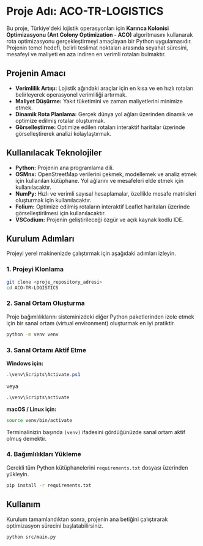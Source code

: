 # Proje Adı: ACO-TR-LOGISTICS

Bu proje, Türkiye'deki lojistik operasyonları için **Karınca Kolonisi Optimizasyonu (Ant Colony Optimization - ACO)** algoritmasını kullanarak rota optimizasyonu gerçekleştirmeyi amaçlayan bir Python uygulamasıdır. Projenin temel hedefi, belirli teslimat noktaları arasında seyahat süresini, mesafeyi ve maliyeti en aza indiren en verimli rotaları bulmaktır.

## Projenin Amacı

- **Verimlilik Artışı:** Lojistik ağındaki araçlar için en kısa ve en hızlı rotaları belirleyerek operasyonel verimliliği artırmak.
- **Maliyet Düşürme:** Yakıt tüketimini ve zaman maliyetlerini minimize etmek.
- **Dinamik Rota Planlama:** Gerçek dünya yol ağları üzerinden dinamik ve optimize edilmiş rotalar oluşturmak.
- **Görselleştirme:** Optimize edilen rotaları interaktif haritalar üzerinde görselleştirerek analizi kolaylaştırmak.

## Kullanılacak Teknolojiler

- **Python:** Projenin ana programlama dili.
- **OSMnx:** OpenStreetMap verilerini çekmek, modellemek ve analiz etmek için kullanılan kütüphane. Yol ağlarını ve mesafeleri elde etmek için kullanılacaktır.
- **NumPy:** Hızlı ve verimli sayısal hesaplamalar, özellikle mesafe matrisleri oluşturmak için kullanılacaktır.
- **Folium:** Optimize edilmiş rotaların interaktif Leaflet haritaları üzerinde görselleştirilmesi için kullanılacaktır.
- **VSCodium:** Projenin geliştirileceği özgür ve açık kaynak kodlu IDE.

## Kurulum Adımları

Projeyi yerel makinenizde çalıştırmak için aşağıdaki adımları izleyin.

### 1. Projeyi Klonlama

```bash
git clone <proje_repository_adresi>
cd ACO-TR-LOGISTICS
```

### 2. Sanal Ortam Oluşturma

Proje bağımlılıklarını sisteminizdeki diğer Python paketlerinden izole etmek için bir sanal ortam (virtual environment) oluşturmak en iyi pratiktir.

```bash
python -m venv venv
```

### 3. Sanal Ortamı Aktif Etme

**Windows için:**
```powershell
.\venv\Scripts\Activate.ps1
```
veya
```cmd
.\venv\Scripts\activate
```

**macOS / Linux için:**
```bash
source venv/bin/activate
```

Terminalinizin başında `(venv)` ifadesini gördüğünüzde sanal ortam aktif olmuş demektir.

### 4. Bağımlılıkları Yükleme

Gerekli tüm Python kütüphanelerini `requirements.txt` dosyası üzerinden yükleyin.

```bash
pip install -r requirements.txt
```

## Kullanım

Kurulum tamamlandıktan sonra, projenin ana betiğini çalıştırarak optimizasyon sürecini başlatabilirsiniz.

```bash
python src/main.py
```